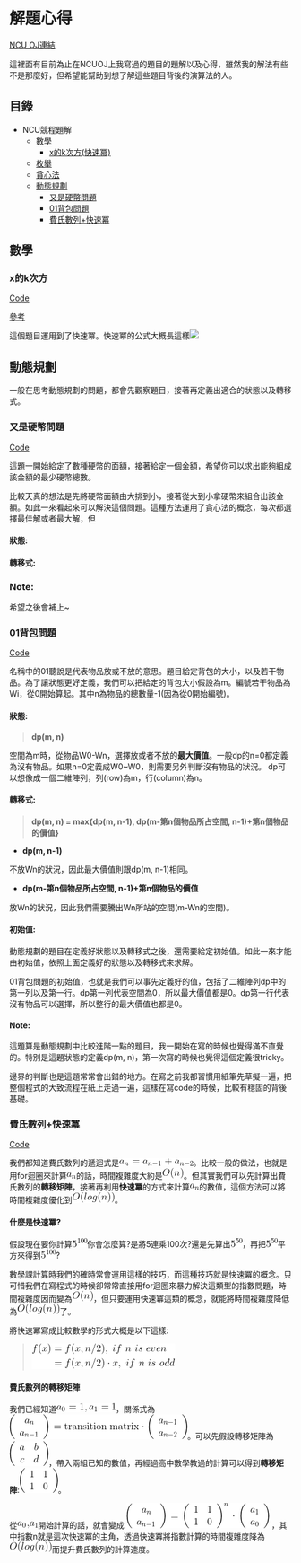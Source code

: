# 解題心得
[NCU OJ連結](http://140.115.50.98/)

這裡面有目前為止在NCUOJ上我寫過的題目的題解以及心得，雖然我的解法有些不是那麼好，但希望能幫助到想了解這些題目背後的演算法的人。

## 目錄
- NCU競程題解
    - [數學](#數學)
        - [x的k次方(快速冪)](#x的k次方)
    - [枚舉](#動態規劃)
    - [貪心法](#動態規劃)
    - [動態規劃](#動態規劃)
        - [又是硬幣問題](#又是硬幣問題)
        - [01背包問題](#01背包問題)
        - [費氏數列+快速冪](#費氏數列+快速冪)
## 數學
### x的k次方
[Code]()

[參考](https://zh.wikipedia.org/wiki/%E5%B9%B3%E6%96%B9%E6%B1%82%E5%B9%82)

這個題目運用到了快速冪。快速冪的公式大概長這樣![](https://wikimedia.org/api/rest_v1/media/math/render/svg/46fe9e68c70c04df4c3d22c469a57d4655b50539)

## 動態規劃
一般在思考動態規劃的問題，都會先觀察題目，接著再定義出適合的狀態以及轉移式。
### 又是硬幣問題
[Code](https://github.com/flyotlin/practice-cpp/blob/master/algorithm/dynamic%20programming/coin-dp.cpp)

這題一開始給定了數種硬幣的面額，接著給定一個金額，希望你可以求出能夠組成該金額的最少硬幣總數。

比較天真的想法是先將硬幣面額由大排到小，接著從大到小拿硬幣來組合出該金額。如此一來看起來可以解決這個問題。這種方法運用了貪心法的概念，每次都選擇最佳解或者最大解，但
#### 狀態:

#### 轉移式:

### Note:

希望之後會補上~
### 01背包問題
[Code](https://github.com/flyotlin/practice-cpp/blob/master/algorithm/dynamic%20programming/01knapsack_problem.cpp)

名稱中的01聽說是代表物品放或不放的意思。題目給定背包的大小，以及若干物品。為了讓狀態更好定義，我們可以把給定的背包大小假設為m。編號若干物品為Wi，從0開始算起。其中n為物品的總數量-1(因為從0開始編號)。
#### 狀態: 
> **dp(m, n)** 

空間為m時，從物品W0-Wn，選擇放或者不放的**最大價值**。一般dp的n=0都定義為沒有物品。如果n=0定義成W0~W0，則需要另外判斷沒有物品的狀況。
dp可以想像成一個二維陣列，列(row)為m，行(column)為n。
#### 轉移式:
> **dp(m, n) = max{dp(m, n-1), dp(m-第n個物品所占空間, n-1)+第n個物品的價值}**

* **dp(m, n-1)**

不放Wn的狀況，因此最大價值則跟dp(m, n-1)相同。

* **dp(m-第n個物品所占空間, n-1)+第n個物品的價值**

放Wn的狀況，因此我們需要騰出Wn所站的空間(m-Wn的空間)。

#### 初始值:
動態規劃的題目在定義好狀態以及轉移式之後，還需要給定初始值。如此一來才能由初始值，依照上面定義好的狀態以及轉移式來求解。

01背包問題的初始值，也就是我們可以事先定義好的值，包括了二維陣列dp中的第一列以及第一行。dp第一列代表空間為0，所以最大價值都是0。dp第一行代表沒有物品可以選擇，所以整行的最大價值也都是0。


#### Note:
這題算是動態規劃中比較進階一點的題目，我一開始在寫的時候也覺得滿不直覺的。特別是這題狀態的定義dp(m, n)，第一次寫的時候也覺得這個定義很tricky。

邊界的判斷也是這題常常會出錯的地方。在寫之前我都習慣用紙筆先草擬一遍，把整個程式的大致流程在紙上走過一遍，這樣在寫code的時候，比較有穩固的背後基礎。

### 費氏數列+快速冪
[Code](https://github.com/flyotlin/practice-cpp/blob/master/algorithm/dynamic%20programming/%E8%B2%BB%E6%B0%8F%E6%95%B8%E5%88%97%2B%E5%BF%AB%E9%80%9F%E5%86%AA.cpp)

我們都知道費氏數列的遞迴式是![](image/CodeCogsEqn.gif)。比較一般的做法，也就是用for迴圈來計算![](image/CodeCogsEqn1.gif)的話，時間複雜度大約是![](image/CodeCogsEqn2.gif)。但其實我們可以先計算出費氏數列的**轉移矩陣**，接著再利用**快速冪**的方式來計算![](image/CodeCogsEqn1.gif)的數值，這個方法可以將時間複雜度優化到![](image/CodeCogsEqn3.gif)。

#### 什麼是快速冪?
假設現在要你計算![](image/CodeCogsEqn4.gif)你會怎麼算?是將5連乘100次?還是先算出![](image/CodeCogsEqn5.gif)，再把![](image/CodeCogsEqn5.gif)平方來得到![](image/CodeCogsEqn4.gif)?

數學課計算時我們的確時常會運用這樣的技巧，而這種技巧就是快速冪的概念。只可惜我們在寫程式的時候卻常常直接用for迴圈來暴力解決這類型的指數問題，時間複雜度因而變為![](image/CodeCogsEqn2.gif)，但只要運用快速冪這類的概念，就能將時間複雜度降低為![](image/CodeCogsEqn3.gif)了。

將快速冪寫成比較數學的形式大概是以下這樣:

>![](image/CodeCogsEqn6.gif)

#### 費氏數列的轉移矩陣
我們已經知道![](image/CodeCogsEqn7.gif)，關係式為![](image/CodeCogsEqn8.gif)。可以先假設轉移矩陣為![](image/CodeCogsEqn9.gif)，帶入兩組已知的數值，再經過高中數學教過的計算可以得到**轉移矩陣**:![](image/CodeCogsEqn10.gif)。

從![](image/CodeCogsEqn11.gif)開始計算的話，就會變成
![](image/CodeCogsEqn12.gif)
，其中指數n就是這次快速冪的主角，透過快速冪將指數計算的時間複雜度降為![](image/CodeCogsEqn3.gif)而提升費氏數列的計算速度。
